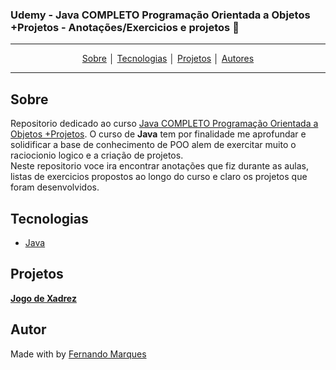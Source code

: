 
### Udemy - **Java COMPLETO Programação Orientada a Objetos +Projetos** - Anotações/Exercicios e projetos :rocket: 
---
<p align = "center">
<a align href = "#Sobre">Sobre</a> │
<a align href = "#Tecnologias">Tecnologias</a> │
<a align href = "#Projetos">Projetos</a> │
<a align href = "#Autor">Autores</a>
</p>

---

## Sobre
Repositorio dedicado ao curso [Java COMPLETO Programação Orientada a Objetos +Projetos](https://www.udemy.com/course/java-curso-completo/). O curso de **Java** tem por finalidade me aprofundar e solidificar a base de conhecimento de POO alem de exercitar muito o raciocionio logico e a criação de projetos.<br>
Neste repositorio voce ira encontrar anotações que fiz durante as aulas, listas de exercicios propostos ao longo do curso e claro os projetos que foram desenvolvidos.
 
## Tecnologias
- [Java](https://www.java.com/pt-BR/download/manual.jsp)


## Projetos
[**Jogo de Xadrez**](https://github.com/Fernando-Pozo/Java/tree/main/chess-system-java)



## Autor
Made with by [Fernando Marques](https://www.linkedin.com/in/fernando-pozo-marques-junior/)
